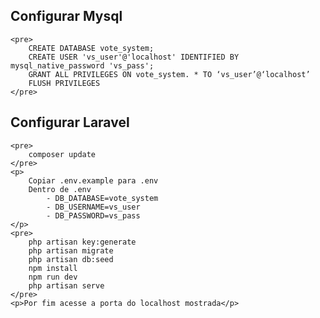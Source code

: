 ## Configurar Mysql
    <pre>
        CREATE DATABASE vote_system;
        CREATE USER 'vs_user'@'localhost' IDENTIFIED BY mysql_native_password 'vs_pass';
        GRANT ALL PRIVILEGES ON vote_system. * TO ‘vs_user’@‘localhost’
        FLUSH PRIVILEGES
    </pre>
    
## Configurar Laravel
    <pre>
        composer update
    </pre>
    <p>
        Copiar .env.example para .env
        Dentro de .env
            - DB_DATABASE=vote_system
            - DB_USERNAME=vs_user
            - DB_PASSWORD=vs_pass
    </p>
    <pre>
        php artisan key:generate
        php artisan migrate
        php artisan db:seed
        npm install
        npm run dev
        php artisan serve
    </pre>
    <p>Por fim acesse a porta do localhost mostrada</p>
